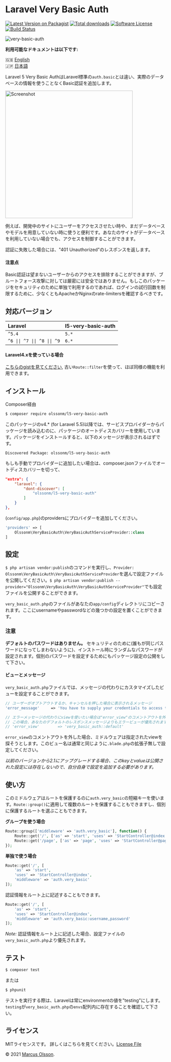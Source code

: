 # Laravel Very Basic Auth

[![Latest Version on Packagist][ico-version]][link-packagist]
[![Total downloads][ico-downloads]][link-packagist]
[![Software License][ico-license]](LICENSE.md)
[![Build Status][ico-build]][link-build]

![very-basic-auth](https://user-images.githubusercontent.com/907114/40575964-331559ce-60ef-11e8-8366-aba700fc5567.png)

**利用可能なドキュメントは以下です:**

🇬🇧 [English](README.md)  
🇯🇵 [日本語](README.jp.md)

Laravel 5 Very Basic AuthはLaravel標準の`auth.basic`とは違い、実際のデータベースの情報を使うことなくBasic認証を追加します。

<img width="400" alt="Screenshot" src="https://user-images.githubusercontent.com/907114/29876493-3907afd8-8d9d-11e7-8068-f461855c493b.png">

例えば、開発中のサイトにユーザーをアクセスさせたい時や、まだデータベースやモデルを用意していない時に使うと便利です。あなたのサイトがデータベースを利用していない場合でも、アクセスを制御することができます。

認証に失敗した場合には、"401 Unauthorized"のレスポンスを返します。

#### 注意点

Basic認証は望まないユーザーからのアクセスを排除することができますが、ブルートフォース攻撃に対しては厳密には安全ではありません。もしこのパッケージをセキュリティのために単独で利用するのであれば、ログインの試行回数を制限するために、少なくともApacheかNginxのrate-limitersを確認するべきです。

## 対応バージョン

Laravel                                                                | l5-very-basic-auth
:----------------------------------------------------------------------|:----------
`^5.4`                                                                 | `5.*`
<code>^6 &#124;&#124; ^7 &#124;&#124; ^8 &#124;&#124; ^9</code>        | `6.*`

#### Laravel4.xを使っている場合

[こちらのgistを見てください](https://gist.github.com/olssonm/ea5561d7ab20fb5c8ddbdac9b556b32b), 古い`Route::filter`を使って、ほぼ同様の機能を利用できます。

## インストール

Composer経由

``` bash
$ composer require olssonm/l5-very-basic-auth
```

このパッケージのv4.* (for Laravel 5.5)以降では、サービスプロバイダーからパッケージを読み込むのに、パッケージのオートディスカバリーを使用しています。パッケージをインストールすると、以下のメッセージが表示されるはずです。

```
Discovered Package: olssonm/l5-very-basic-auth
```

もしも手動でプロバイダーに追加したい場合は、composer.jsonファイルでオートディスカバリーを切って、

``` json
"extra": {
    "laravel": {
        "dont-discover": [
            "olssonm/l5-very-basic-auth"
        ]
    }
},
```

(`config/app.php`)のprovidersにプロバイダーを追加してください。

``` php
'providers' => [
    Olssonm\VeryBasicAuth\VeryBasicAuthServiceProvider::class
]
```

## 設定

`$ php artisan vendor:publish`のコマンドを実行し、`Provider: Olssonm\VeryBasicAuth\VeryBasicAuthServiceProvider`を選んで設定ファイルを公開してください。`$ php artisan vendor:publish --provider="Olssonm\VeryBasicAuth\VeryBasicAuthServiceProvider"`でも設定ファイルを公開することができます。

`very_basic_auth.php`のファイルがあなたの`app/config`ディレクトリにコピーされます。ここにusernameやpasswordなどの幾つかの設定を置くことができます。

### 注意

**デフォルトのパスワードはありません。** セキュリティのために(誰もが同じパスワードになってしまわないように)、インストール時にランダムなパスワードが設定されます。個別のパスワードを設定するためにもパッケージ設定の公開をして下さい。

#### ビューとメッセージ

`very_basic_auth.php`ファイルでは、メッセージの代わりにカスタマイズしたビューを設定することができます。

``` php
// ユーザーがオプトアウトするか、キャンセルを押した場合に表示されるメッセージ
'error_message'     => 'You have to supply your credentials to access this resource.',

// エラーメッセージの代わりにviewを使いたい場合は"error_view"のコメントアウトを外して下さい。
// この場合、あなたのデフォルトのレスポンスメッセージよりもエラービューが優先されます。
// 'error_view'        => 'very_basic_auth::default'
```

`error_view`のコメントアウトを外した場合、ミドルウェアは指定されたviewを探そうとします。このビュー名は通常と同じように`.blade.php`の拡張子無しで設定してください。

*以前のバージョンから2.1にアップグレードする場合、このkeyとvalueは公開された設定には存在しないので、自分自身で設定を追加する必要があります。*

## 使い方

このミドルウェアはルートを保護するのに`auth.very_basic`の短縮キーを使います。`Route::group()`に適用して複数のルートを保護することもできますし、個別に保護するルートを選ぶこともできます。

**グループを使う場合**
``` php
Route::group(['middleware' => 'auth.very_basic'], function() {
    Route::get('/', ['as' => 'start', 'uses' => 'StartController@index']);
    Route::get('/page', ['as' => 'page', 'uses' => 'StartController@page']);
});
```

**単独で使う場合**
``` php
Route::get('/', [
    'as' => 'start',
    'uses' => 'StartController@index',
    'middleware' => 'auth.very_basic'
]);
```

認証情報をルート上に記述することもできます。

``` php
Route::get('/', [
    'as' => 'start',
    'uses' => 'StartController@index',
    'middleware' => 'auth.very_basic:username,password'
]);
```

*Note:* 認証情報をルート上に記述した場合、設定ファイルの`very_basic_auth.php`より優先されます。


## テスト

``` bash
$ composer test
```

または

``` bash
$ phpunit
```

テストを実行する際は、Laravelは常にenvironmentの値を"testing"にします。`testing`が`very_basic_auth.php`の`envs`配列内に存在することを確認して下さい。

## ライセンス

MITライセンスです。 詳しくはこちらを見てください。[License File](LICENSE.md)

© 2021 [Marcus Olsson](https://marcusolsson.me).

[ico-version]: https://img.shields.io/packagist/v/olssonm/l5-very-basic-auth.svg?style=flat-square
[ico-license]: https://img.shields.io/badge/license-MIT-brightgreen.svg?style=flat-square
[ico-build]: https://img.shields.io/github/workflow/status/olssonm/l5-very-basic-auth/Run%20tests.svg?style=flat-square&label=tests
[ico-downloads]: https://img.shields.io/packagist/dt/olssonm/l5-very-basic-auth.svg?style=flat-square
[link-packagist]: https://packagist.org/packages/olssonm/l5-very-basic-auth
[link-build]: https://github.com/olssonm/l5-very-basic-auth/actions?query=workflow%3A%22Run+tests%22
